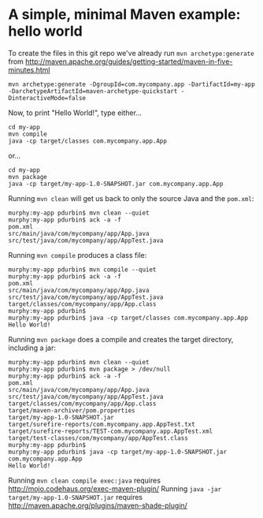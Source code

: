 # A simple, minimal Maven example: hello world

To create the files in this git repo we've already run `mvn archetype:generate` from http://maven.apache.org/guides/getting-started/maven-in-five-minutes.html

    mvn archetype:generate -DgroupId=com.mycompany.app -DartifactId=my-app -DarchetypeArtifactId=maven-archetype-quickstart -DinteractiveMode=false

Now, to print "Hello World!", type either...

    cd my-app
    mvn compile
    java -cp target/classes com.mycompany.app.App

or...

    cd my-app
    mvn package
    java -cp target/my-app-1.0-SNAPSHOT.jar com.mycompany.app.App

Running `mvn clean` will get us back to only the source Java and the `pom.xml`:

    murphy:my-app pdurbin$ mvn clean --quiet
    murphy:my-app pdurbin$ ack -a -f
    pom.xml
    src/main/java/com/mycompany/app/App.java
    src/test/java/com/mycompany/app/AppTest.java

Running `mvn compile` produces a class file:

    murphy:my-app pdurbin$ mvn compile --quiet
    murphy:my-app pdurbin$ ack -a -f
    pom.xml
    src/main/java/com/mycompany/app/App.java
    src/test/java/com/mycompany/app/AppTest.java
    target/classes/com/mycompany/app/App.class
    murphy:my-app pdurbin$ 
    murphy:my-app pdurbin$ java -cp target/classes com.mycompany.app.App
    Hello World!

Running `mvn package` does a compile and creates the target directory, including a jar:

    murphy:my-app pdurbin$ mvn clean --quiet
    murphy:my-app pdurbin$ mvn package > /dev/null
    murphy:my-app pdurbin$ ack -a -f
    pom.xml
    src/main/java/com/mycompany/app/App.java
    src/test/java/com/mycompany/app/AppTest.java
    target/classes/com/mycompany/app/App.class
    target/maven-archiver/pom.properties
    target/my-app-1.0-SNAPSHOT.jar
    target/surefire-reports/com.mycompany.app.AppTest.txt
    target/surefire-reports/TEST-com.mycompany.app.AppTest.xml
    target/test-classes/com/mycompany/app/AppTest.class
    murphy:my-app pdurbin$ 
    murphy:my-app pdurbin$ java -cp target/my-app-1.0-SNAPSHOT.jar com.mycompany.app.App
    Hello World!
Running `mvn clean compile exec:java` requires http://mojo.codehaus.org/exec-maven-plugin/
Running `java -jar target/my-app-1.0-SNAPSHOT.jar` requires http://maven.apache.org/plugins/maven-shade-plugin/
